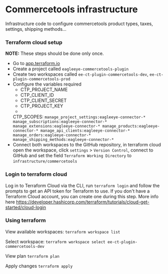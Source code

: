 # Commercetools infrastructure

Infrastructure code to configure commercetools product types, taxes, settings, shipping methods...

### Terraform cloud setup

**NOTE:** These steps should be done only once.

* Go to [app.terraform.io](https://app.terraform.io/)
* Create a project called `eagleeye-commercetools-plugin`
* Create two workspaces called `ee-ct-plugin-commercetools-dev`, `ee-ct-plugin-commercetools-prod`
* Configure the variables required
    * CTP_PROJECT_NAME
    * CTP_CLIENT_ID
    * CTP_CLIENT_SECRET
    * CTP_PROJECT_KEY
    *
  CTP_SCOPES: `manage_project_settings:eagleeye-connector-* manage_subscriptions:eagleeye-connector-* manage_extensions:eagleeye-connector-* manage_products:eagleeye-connector-* manage_api_clients:eagleeye-connector-* manage_orders:eagleeye-connector-* manage_shipping_methods:eagleeye-connector-*`
* Connect both workspaces to the GitHub repository, in terraform cloud open the workspace,
  click `settings` > `Version Control`, connect to GitHub and set the field `Terraform Working Directory`
  to `infrastructure/commercetools`

### Login to terraform cloud

Log in to Terraform Cloud via the CLI, run `terraform login` and follow the prompts to get an API token for
Terraform to use. If you don't have a Terraform Cloud account, you can create one during this step. More info
here https://developer.hashicorp.com/terraform/tutorials/cloud-get-started/cloud-login

### Using terraform

View available workspaces: `terraform workspace list`

Select workspace: `terraform workspace select ee-ct-plugin-commercetools-dev`

View plan `terraform plan`

Apply changes `terraform apply` 

